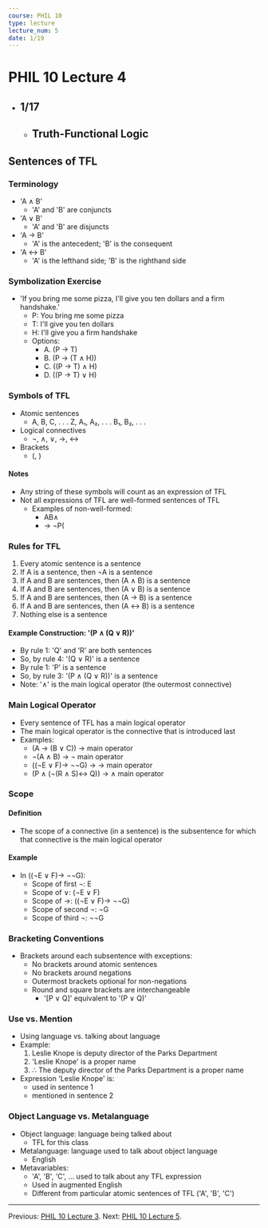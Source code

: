 ```yaml
---
course: PHIL 10
type: lecture
lecture_num: 5
date: 1/19
---
```

# PHIL 10 Lecture 4
- ## 1/17
	- ## Truth-Functional Logic

## Sentences of TFL

### Terminology

- 'A ∧ B'
	- 'A' and 'B' are conjuncts
- 'A ∨ B'
	- 'A' and 'B' are disjuncts
- 'A → B'
	- 'A' is the antecedent; 'B' is the consequent
- 'A ↔ B'
	- 'A' is the lefthand side; 'B' is the righthand side

### Symbolization Exercise

- 'If you bring me some pizza, I'll give you ten dollars and a firm handshake.'
	- P: You bring me some pizza
	- T: I'll give you ten dollars 
	- H: I'll give you a firm handshake
	- Options:
		- A. (P → T)
		- B. (P → (T ∧ H))
		- C. ((P → T) ∧ H)
		- D. ((P → T) ∨ H)

### Symbols of TFL

- Atomic sentences
	- A, B, C, . . . Z, A₁, A₂, . . . B₁, B₂, . . .
- Logical connectives
	- ¬, ∧, ∨, →, ↔
- Brackets
	- (, )

#### Notes
- Any string of these symbols will count as an expression of TFL
- Not all expressions of TFL are well-formed sentences of TFL
	- Examples of non-well-formed:
		- AB∧
		- → ¬P(

### Rules for TFL

1. Every atomic sentence is a sentence
2. If A is a sentence, then ¬A is a sentence
3. If A and B are sentences, then (A ∧ B) is a sentence
4. If A and B are sentences, then (A ∨ B) is a sentence
5. If A and B are sentences, then (A → B) is a sentence
6. If A and B are sentences, then (A ↔ B) is a sentence
7. Nothing else is a sentence

#### Example Construction: '(P ∧ (Q ∨ R))'
- By rule 1: 'Q' and 'R' are both sentences
- So, by rule 4: '(Q ∨ R)' is a sentence
- By rule 1: 'P' is a sentence
- So, by rule 3: '(P ∧ (Q ∨ R))' is a sentence
- Note: '∧' is the main logical operator (the outermost connective)

### Main Logical Operator

- Every sentence of TFL has a main logical operator
- The main logical operator is the connective that is introduced last
- Examples:
	- (A → (B ∨ C)) → main operator
	- ¬(A ∧ B) → ¬ main operator
	- ((¬E ∨ F)→ ¬¬G) → → main operator
	- (P ∧ (¬(R ∧ S)↔ Q)) → ∧ main operator

### Scope

#### Definition
- The scope of a connective (in a sentence) is the subsentence for which that connective is the main logical operator

#### Example
- In ((¬E ∨ F)→ ¬¬G):
	- Scope of first ¬: E
	- Scope of ∨: (¬E ∨ F)
	- Scope of →: ((¬E ∨ F)→ ¬¬G)
	- Scope of second ¬: ¬G
	- Scope of third ¬: ¬¬G

### Bracketing Conventions

- Brackets around each subsentence with exceptions:
	- No brackets around atomic sentences
	- No brackets around negations
	- Outermost brackets optional for non-negations
	- Round and square brackets are interchangeable
		- '[P ∨ Q]' equivalent to '(P ∨ Q)'

### Use vs. Mention

- Using language vs. talking about language
- Example:
	1. Leslie Knope is deputy director of the Parks Department
	2. 'Leslie Knope' is a proper name
	3. ∴ The deputy director of the Parks Department is a proper name
- Expression 'Leslie Knope' is:
	- used in sentence 1
	- mentioned in sentence 2

### Object Language vs. Metalanguage

- Object language: language being talked about
	- TFL for this class
- Metalanguage: language used to talk about object language
	- English
- Metavariables:
	- 'A', 'B', 'C', ... used to talk about any TFL expression
	- Used in augmented English
	- Different from particular atomic sentences of TFL ('A', 'B', 'C')

---

Previous: [PHIL 10 Lecture 3](PHIL_10_LE_3.md).
Next: [PHIL 10 Lecture 5](PHIL_10_LE_5.md).